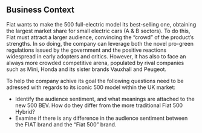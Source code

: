 ## Business Context

Fiat wants to make the 500 full-electric model its best-selling one, obtaining the largest market share for small electric cars (A & B sectors).
To do this, Fiat must attract a larger audience, convincing the “crowd” of the product’s strengths. 
In so doing, the company can leverage both the novel pro-green regulations issued by the government and the positive reactions widespread in early adopters and critics. 
However, it has also to face an always more crowded competitive arena, populated by rival companies such as Mini, Honda and its sister brands Vauxhall and Peugeot.

To help the company achive its goal the following questions need to be adressed with regards to its iconic 500 model within the UK market:
- Identify the audience sentiment, and what meanings are attached to the new 500 BEV. How do they differ from the more traditional Fiat 500 Hybrid?
- Examine if there is any difference in the audience sentiment between the FIAT brand and the “Fiat 500” brand.

